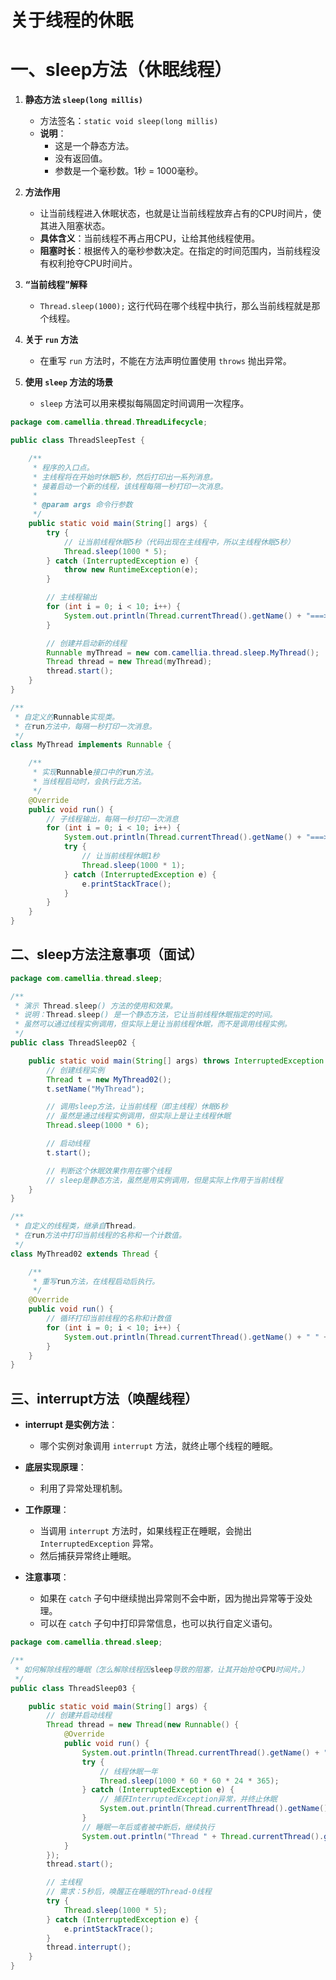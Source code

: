 # 关于线程的休眠

# 一、sleep方法（休眠线程）

1. **静态方法 `sleep(long millis)`**
    - 方法签名：`static void sleep(long millis)`
    - **说明**：
        - 这是一个静态方法。
        - 没有返回值。
        - 参数是一个毫秒数。1秒 = 1000毫秒。

2. **方法作用**
    - 让当前线程进入休眠状态，也就是让当前线程放弃占有的CPU时间片，使其进入阻塞状态。
    - **具体含义**：当前线程不再占用CPU，让给其他线程使用。
    - **阻塞时长**：根据传入的毫秒参数决定。在指定的时间范围内，当前线程没有权利抢夺CPU时间片。

3. **“当前线程”解释**
    - `Thread.sleep(1000);` 这行代码在哪个线程中执行，那么当前线程就是那个线程。

4. **关于 `run` 方法**
    - 在重写 `run` 方法时，不能在方法声明位置使用 `throws` 抛出异常。

5. **使用 `sleep` 方法的场景**
    - `sleep` 方法可以用来模拟每隔固定时间调用一次程序。

```java
package com.camellia.thread.ThreadLifecycle;

public class ThreadSleepTest {

    /**
     * 程序的入口点。
     * 主线程将在开始时休眠5秒，然后打印出一系列消息。
     * 接着启动一个新的线程，该线程每隔一秒打印一次消息。
     *
     * @param args 命令行参数
     */
    public static void main(String[] args) {
        try {
            // 让当前线程休眠5秒（代码出现在主线程中，所以主线程休眠5秒）
            Thread.sleep(1000 * 5);
        } catch (InterruptedException e) {
            throw new RuntimeException(e);
        }

        // 主线程输出
        for (int i = 0; i < 10; i++) {
            System.out.println(Thread.currentThread().getName() + "===>" + i);
        }

        // 创建并启动新的线程
        Runnable myThread = new com.camellia.thread.sleep.MyThread();
        Thread thread = new Thread(myThread);
        thread.start();
    }
}

/**
 * 自定义的Runnable实现类。
 * 在run方法中，每隔一秒打印一次消息。
 */
class MyThread implements Runnable {

    /**
     * 实现Runnable接口中的run方法。
     * 当线程启动时，会执行此方法。
     */
    @Override
    public void run() {
        // 子线程输出，每隔一秒打印一次消息
        for (int i = 0; i < 10; i++) {
            System.out.println(Thread.currentThread().getName() + "===>" + i);
            try {
                // 让当前线程休眠1秒
                Thread.sleep(1000 * 1);
            } catch (InterruptedException e) {
                e.printStackTrace();
            }
        }
    }
}
```

## 二、sleep方法注意事项（面试）

```java
package com.camellia.thread.sleep;

/**
 * 演示 Thread.sleep() 方法的使用和效果。
 * 说明：Thread.sleep() 是一个静态方法，它让当前线程休眠指定的时间。
 * 虽然可以通过线程实例调用，但实际上是让当前线程休眠，而不是调用线程实例。
 */
public class ThreadSleep02 {

    public static void main(String[] args) throws InterruptedException {
        // 创建线程实例
        Thread t = new MyThread02();
        t.setName("MyThread");

        // 调用sleep方法，让当前线程（即主线程）休眠6秒
        // 虽然是通过线程实例调用，但实际上是让主线程休眠
        Thread.sleep(1000 * 6);

        // 启动线程
        t.start();

        // 判断这个休眠效果作用在哪个线程
        // sleep是静态方法，虽然是用实例调用，但是实际上作用于当前线程
    }
}

/**
 * 自定义的线程类，继承自Thread。
 * 在run方法中打印当前线程的名称和一个计数值。
 */
class MyThread02 extends Thread {

    /**
     * 重写run方法，在线程启动后执行。
     */
    @Override
    public void run() {
        // 循环打印当前线程的名称和计数值
        for (int i = 0; i < 10; i++) {
            System.out.println(Thread.currentThread().getName() + " " + i);
        }
    }
}
```

## 三、interrupt方法（唤醒线程）

- **interrupt 是实例方法**：
    - 哪个实例对象调用 `interrupt` 方法，就终止哪个线程的睡眠。

- **底层实现原理**：
    - 利用了异常处理机制。

- **工作原理**：
    - 当调用 `interrupt` 方法时，如果线程正在睡眠，会抛出 `InterruptedException` 异常。
    - 然后捕获异常终止睡眠。

- **注意事项**：
    - 如果在 `catch` 子句中继续抛出异常则不会中断，因为抛出异常等于没处理。
    - 可以在 `catch` 子句中打印异常信息，也可以执行自定义语句。

```java
package com.camellia.thread.sleep;

/**
 * 如何解除线程的睡眠（怎么解除线程因sleep导致的阻塞，让其开始抢夺CPU时间片。）
 */
public class ThreadSleep03 {

    public static void main(String[] args) {
        // 创建并启动线程
        Thread thread = new Thread(new Runnable() {
            @Override
            public void run() {
                System.out.println(Thread.currentThread().getName() + " begin");
                try {
                    // 线程休眠一年
                    Thread.sleep(1000 * 60 * 60 * 24 * 365);
                } catch (InterruptedException e) {
                    // 捕获InterruptedException异常，并终止休眠
                    System.out.println(Thread.currentThread().getName() + " was interrupted.");
                }
                // 睡眠一年后或者被中断后，继续执行
                System.out.println("Thread " + Thread.currentThread().getName() + " is running.");
            }
        });
        thread.start();

        // 主线程
        // 需求：5秒后，唤醒正在睡眠的Thread-0线程
        try {
            Thread.sleep(1000 * 5);
        } catch (InterruptedException e) {
            e.printStackTrace();
        }
        thread.interrupt();
    }
}

```
